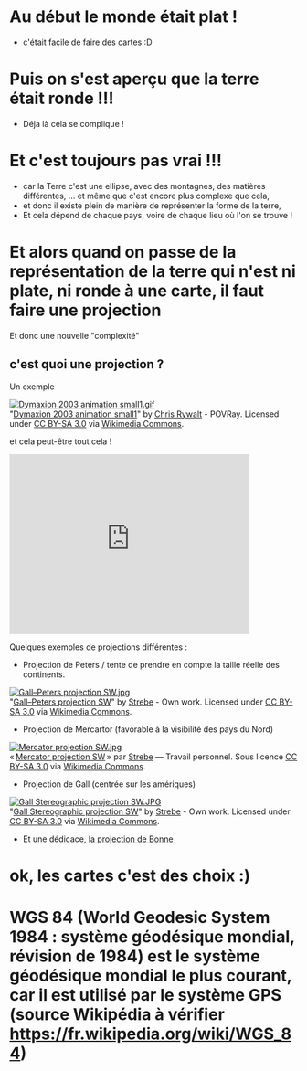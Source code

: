 # Au début le monde était plat !
- c'était facile de faire des cartes :D

# Puis on s'est aperçu que la terre était ronde !!!
- Déja là cela se complique !

# Et c'est toujours pas vrai !!!
- car la Terre c'est une ellipse, avec des montagnes, des matières différentes, ... et même que c'est encore plus complexe que cela,
- et donc il existe plein de manière de représenter la forme de la terre,
- Et cela dépend de chaque pays, voire de chaque lieu où l'on se trouve !

# Et alors quand on passe de la représentation de la terre qui n'est ni plate, ni ronde à une carte, il faut faire une projection

Et donc une nouvelle "complexité"

## c'est quoi une projection ?
Un exemple
<p><a href="https://commons.wikimedia.org/wiki/File:Dymaxion_2003_animation_small1.gif#/media/File:Dymaxion_2003_animation_small1.gif"><img alt="Dymaxion 2003 animation small1.gif" src="https://upload.wikimedia.org/wikipedia/commons/b/bb/Dymaxion_2003_animation_small1.gif"></a><br>"<a href="https://commons.wikimedia.org/wiki/File:Dymaxion_2003_animation_small1.gif#/media/File:Dymaxion_2003_animation_small1.gif">Dymaxion 2003 animation small1</a>" by <a rel="nofollow" class="external text" href="http://www.westnet.com/~crywalt/">Chris Rywalt</a> - POVRay. Licensed under <a title="Creative Commons Attribution-Share Alike 3.0
<p></p>" href="http://creativecommons.org/licenses/by-sa/3.0/">CC BY-SA 3.0</a> via <a href="//commons.wikimedia.org/wiki/">Wikimedia Commons</a>.</p>

et cela peut-être tout cela !
<iframe width="420" height="315" src="https://www.youtube.com/embed/b1xXTi1nFCo" frameborder="0" allowfullscreen></iframe>

Quelques exemples de projections différentes :

- Projection de Peters / tente de prendre en compte la taille réelle des continents.
<p><a href="https://commons.wikimedia.org/wiki/File:Gall%E2%80%93Peters_projection_SW.jpg#/media/File:Gall%E2%80%93Peters_projection_SW.jpg"><img alt="Gall–Peters projection SW.jpg" src="https://upload.wikimedia.org/wikipedia/commons/thumb/3/34/Gall%E2%80%93Peters_projection_SW.jpg/1200px-Gall%E2%80%93Peters_projection_SW.jpg"></a><br>"<a href="https://commons.wikimedia.org/wiki/File:Gall%E2%80%93Peters_projection_SW.jpg#/media/File:Gall%E2%80%93Peters_projection_SW.jpg">Gall–Peters projection SW</a>" by <a href="//commons.wikimedia.org/wiki/User:Strebe" title="User:Strebe">Strebe</a> - <span class="int-own-work" lang="en">Own work</span>. Licensed under <a title="Creative Commons Attribution-Share Alike 3.0" href="http://creativecommons.org/licenses/by-sa/3.0">CC BY-SA 3.0</a> via <a href="//commons.wikimedia.org/wiki/">Wikimedia Commons</a>.</p>

- Projection de Mercartor (favorable à la visibilité des pays du Nord)
<p><a href="https://commons.wikimedia.org/wiki/File:Mercator_projection_SW.jpg#/media/File:Mercator_projection_SW.jpg"><img alt="Mercator projection SW.jpg" src="https://upload.wikimedia.org/wikipedia/commons/thumb/f/f4/Mercator_projection_SW.jpg/1200px-Mercator_projection_SW.jpg"></a><br>« <a href="https://commons.wikimedia.org/wiki/File:Mercator_projection_SW.jpg#/media/File:Mercator_projection_SW.jpg">Mercator projection SW</a> » par <a href="//commons.wikimedia.org/wiki/User:Strebe" title="User:Strebe">Strebe</a> — <span class="int-own-work" lang="fr">Travail personnel</span>. Sous licence <a title="Creative Commons Attribution-Share Alike 3.0" href="http://creativecommons.org/licenses/by-sa/3.0">CC BY-SA 3.0</a> via <a href="https://commons.wikimedia.org/wiki/">Wikimedia Commons</a>.</p>

- Projection de Gall (centrée sur les amériques)
<p><a href="https://commons.wikimedia.org/wiki/File:Gall_Stereographic_projection_SW.JPG#/media/File:Gall_Stereographic_projection_SW.JPG"><img alt="Gall Stereographic projection SW.JPG" src="https://upload.wikimedia.org/wikipedia/commons/thumb/5/51/Gall_Stereographic_projection_SW.JPG/1200px-Gall_Stereographic_projection_SW.JPG"></a><br>"<a href="https://commons.wikimedia.org/wiki/File:Gall_Stereographic_projection_SW.JPG#/media/File:Gall_Stereographic_projection_SW.JPG">Gall Stereographic projection SW</a>" by <a href="//commons.wikimedia.org/wiki/User:Strebe" title="User:Strebe">Strebe</a> - <span class="int-own-work" lang="en">Own work</span>. Licensed under <a title="Creative Commons Attribution-Share Alike 3.0" href="http://creativecommons.org/licenses/by-sa/3.0">CC BY-SA 3.0</a> via <a href="//commons.wikimedia.org/wiki/">Wikimedia Commons</a>.</p>

- Et une dédicace, [la projection de Bonne](https://commons.wikimedia.org/wiki/File:Bonne-projection.jpg#/media/File:Bonne-projection.jpg)


# ok, les cartes c'est des choix :)

<i class="fa fa-heart"></i>

# WGS 84 (World Geodesic System 1984 : système géodésique mondial, révision de 1984) est le système géodésique mondial le plus courant, car il est utilisé par le système GPS (source Wikipédia à vérifier https://fr.wikipedia.org/wiki/WGS_84)
